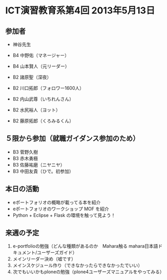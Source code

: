 # ICT演習教育系第4回 2013年5月13日
## 参加者
* 神谷先生
* B4 中野佑（マネージャー）
* B4 山本賢人（元リーダー）

* B2 諸原聖（深夜）
* B2 川口拓郎（フォロワー1600人）
* B2 内山武尊（いちれんさん）
* B2 水尻裕人（ヨット）
* B2 藤原拓郎（くろみるくん）

## ５限から参加（就職ガイダンス参加のため）
* B3 菅野久樹
* B3 赤木勇極
* B3 佐藤祐磨（ニヤニヤ）
* B3 中田友貴（ひで。初参加）


## 本日の活動
* eポートフォリオの概略が載ってる本を紹介
* eポートフォリオのワークショップ MOF を紹介
* Python + Eclipse + Flask の環境を触って見よう！

## 来週の予定
1. e-portfolioの勉強（どんな種類があるのか　Mahara触る mahara日本語ドキュメント/ユーザーズガイド）
2. メインリーダー決め（嘘です）
1. メインスケジュール作り（できなかったらできなかったでいい）
4. 次でもいいかもploneの勉強（plone4ユーザーズマニュアルをやってみる）